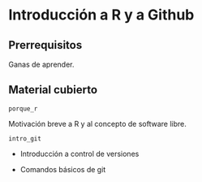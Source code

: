 # Introducción a R y a Github

## Prerrequisitos

Ganas de aprender.

## Material cubierto

`porque_r`

Motivación breve a R y al concepto de software libre.

`intro_git`

- Introducción a control de versiones

- Comandos básicos de git